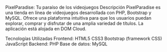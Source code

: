 PixelParadise: Tu paraíso de los videojuegos
Descripción
PixelParadise es una tienda en línea de videojuegos desarrollada con PHP, Bootstrap y MySQL. Ofrece una plataforma intuitiva para que los usuarios puedan explorar, comprar y disfrutar de una amplia variedad de títulos. La aplicación está alojada en DOM Cloud.

Tecnologías Utilizadas
Frontend:
HTML5
CSS3
Bootstrap (framework CSS)
JavaScript
Backend:
PHP
Base de datos:
MySQL
